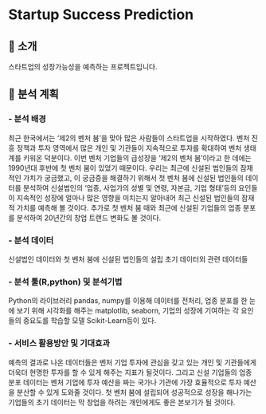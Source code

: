 # Startup Success Prediction



## :raised_hands:  소개
스타트업의 성장가능성을 예측하는 프로젝트입니다.

## :memo:  분석 계획


### - 분석 배경
최근 한국에서는  ‘제2의 벤처 붐’을 맞아 많은 사람들이 스타트업을 시작하였다. 벤처 진흥 정책과 투자 영역에서 많은 개인 및 기관들이 지속적으로 투자를 확대하여 벤처 생태계를 키워온 덕분이다. 이번 벤처 기업들의 급성장을 ‘제2의 벤처 붐’이라고 한 데에는 1990년대 후반에 첫 벤처 붐이 있었기 때문이다. 우리는 최근에 신설된 법인들의 잠재적인 가치가 궁금했고, 이 궁금증을 해결하기 위해서 첫 벤처 붐에 신설된 법인들의 데이터를 분석하여 신설법인의 ‘업종, 사업가의 성별 및 연령, 자본금, 기업 형태’등의 요인들이 지속적인 성장에 얼마나 많은 영향을 미치는지 알아내어 최근 신설된 법인들의 잠재적 가치를 예측해 볼 것이다. 추가로 첫 벤처 붐 때와 최근에 신설된 기업들의 업종 분포를 분석하여 20년간의 창업 트랜드 변화도 볼 것이다.


### - 분석 데이터
신설법인 데이터와 첫 벤처 붐에 신설된 법인들의 설립 초기 데이터외 관련 데이터들

### - 분석 툴(R,python) 및 분석기법
Python의 라이브러리 pandas, numpy를 이용해 데이터를 전처리, 업종 분포를 한 눈에 보기 위해 시각화를 해주는 matplotlib, seaborn, 기업의 성장에 기여하는 각 요인들의 중요도를 학습할 모델 Scikit-Learn등이 있다.

### - 서비스 활용방안 및 기대효과
예측의 결과로 나온 데이터들은 벤처 기업 투자에 관심을 갖고 있는 개인 및 기관들에게 더욱더 현명한 투자를 할 수 있게 해주는 지표가 될것이다. 그리고 신설 기업들의 업종 분포 데이터는 벤처 기업에 투자 예산을 짜는 국가나 기관에 가장 효율적으로 투자 예산을 분산할 수 있게 도와줄 것이다. 첫 벤처 붐에 설립되어 성공적으로 성장을 해나가는 기업들의 초기 데이터는 막 창업을 하려는 개인에게도 좋은 본보기가 될 것이다.

